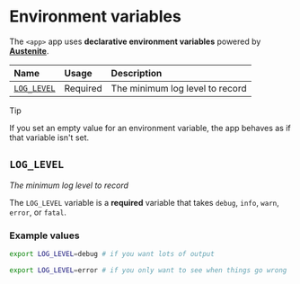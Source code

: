 # Environment variables

The `<app>` app uses **declarative environment variables** powered by
**[Austenite]**.

[austenite]: https://github.com/ezzatron/austenite

| Name                      | Usage    | Description                     |
| :------------------------ | :------- | :------------------------------ |
| [`LOG_LEVEL`](#LOG_LEVEL) | Required | The minimum log level to record |

> [!TIP]
> If you set an empty value for an environment variable, the app behaves as if
> that variable isn't set.

## `LOG_LEVEL`

_The minimum log level to record_

The `LOG_LEVEL` variable is a **required** variable
that takes `debug`, `info`, `warn`, `error`, or `fatal`.

### Example values

```sh
export LOG_LEVEL=debug # if you want lots of output
```

```sh
export LOG_LEVEL=error # if you only want to see when things go wrong
```

